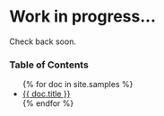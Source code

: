 # Work in progress...
Check back soon.

<h3>Table of Contents</h3>
<ul>
    {% for doc in site.samples %}
	  <li><a href="{{ doc.url }}">{{ doc.title }}</a></li>
    {% endfor %}
</ul>